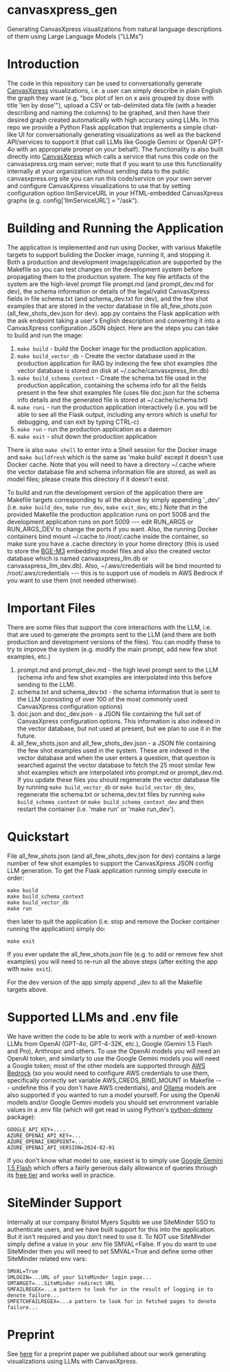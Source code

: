 # canvasxpress_gen
Generating CanvasXpress visualizations from natural language descriptions of them using Large Language Models ("LLMs")

# Introduction

The code in this repository can be used to conversationally generate [CanvasXpress](https://www.canvasxpress.org) visualizations, i.e. a user can simply describe in plain English the graph they want (e.g. "box plot of len on x axis grouped by dose with title 'len by dose'"), upload a CSV or tab-delimited data file (with a header describing and naming the columns) to be graphed, and then have their desired graph created automatically with high accuracy using LLMs. In this repo we provide a Python Flask application that implements a simple chat-like UI for conversationally generating visualizations as well as the backend API/services to support it (that call LLMs like Google Gemini or OpenAI GPT-4o with an appropriate prompt on your behalf). The functionality is also built directly into [CanvasXpress](https://www.canvasxpress.org/llm.html) which calls a service that runs this code on the canvasxpress.org main server; note that if you want to use this functionality internally at your organization without sending data to the public canvasxpress.org site you can run this code/service on your own server and configure CanvasXpress visualizations to use that by setting configuration option llmServiceURL in your HTML-embedded CanvasXpress graphs (e.g. config['llmServiceURL'] = "/ask").

# Building and Running the Application

The application is implemented and run using Docker, with various Makefile targets to support building the Docker image, running it, and stopping it. Both a production and development image/application are supported by the Makefile so you can test changes on the development system before propagating them to the production system. The key file artifacts of the system are the high-level prompt file prompt.md (and prompt_dev.md for dev), the schema information or details of the legal/valid CanvasXpress fields in file schema.txt (and schema_dev.txt for dev), and the few shot examples that are stored in the vector database in file all_few_shots.json (all_few_shots_dev.json for dev). app.py contains the Flask application with the ask endpoint taking a user's English description and converting it into a CanvasXpress configuration JSON object. Here are the steps you can take to build and run the image:

1. `make build` - build the Docker image for the production application.
2. `make build_vector_db` - Create the vector database used in the production application for RAG by indexing the few shot examples (the vector database is stored on disk at ~/.cache/canvasxpress_llm.db)
3. `make build_schema_context` - Create the schema.txt file used in the production application, containing the schema info for all the fields present in the few shot examples file (uses file doc.json for the schema info details and the generated file is stored at ~/.cache/schema.txt)
4. `make runi` - run the production application interactively (i.e. you will be able to see all the Flask output, including any errors which is useful for debugging, and can exit by typing CTRL-c)
5. `make run` - run the production application as a daemon
6. `make exit` - shut down the production application

There is also `make shell` to enter into a Shell session for the Docker image and `make buildfresh` which is the same as 'make build' except it doesn't use Docker cache. Note that you will need to have a directory ~/.cache where the vector database file and schema information file are stored, as well as model files; please create this directory if it doesn't exist.

To build and run the development version of the application there are Makefile targets corresponding to all the above by simply appending '_dev' (i.e. `make build_dev`, `make run_dev`, `make exit_dev`, etc.) Note that in the provided Makefile the production application runs on port 5008 and the development application runs on port 5009 --- edit RUN_ARGS or RUN_ARGS_DEV to change the ports if you want. Also, the running Docker containers bind mount ~/.cache to /root/.cache inside the container, so make sure you have a .cache directory in your home directory (this is used to store the [BGE-M3](https://milvus.io/docs/embed-with-bgm-m3.md) embedding model files and also the created vector database which is named canvasxpress_llm.db or canvasxpress_llm_dev.db). Also,  ~/.aws/credentials will be bind mounted to /root/.aws/credentials --- this is to support use of models in AWS Bedrock if you want to use them (not needed otherwise).

# Important Files

There are some files that support the core interactions with the LLM, i.e. that are used to generate the prompts sent to the LLM (and there are both production and development versions of the files). You can modify these to try to improve the system (e.g. modify the main prompt, add new few shot examples, etc.)

1. prompt.md and prompt_dev.md - the high level prompt sent to the LLM (schema info and few shot examples are interpolated into this before sending to the LLM).
2. schema.txt and schema_dev.txt - the schema information that is sent to the LLM (consisting of over 100 of the most commonly used CanvasXpress configuration options)
3. doc.json and doc_dev.json - a JSON file containing the full set of CanvasXpress configuration options. This information is also indexed in the vector database, but not used at present, but we plan to use it in the future.
4. all_few_shots.json and all_few_shots_dev.json - a JSON file containing the few shot examples used in the system. These are indexed in the vector database and when the user enters a question, that question is searched against the vector database to fetch the 25 most similar few shot examples which are interpolated into prompt.md or prompt_dev.md. If you update these files you should regenerate the vector database file by running `make build_vector_db` or `make build_vector_db_dev`, regenerate the schema.txt or schema_dev.txt files by running `make build_schema_context` or `make build_schema_context_dev` and then restart the container (i.e. 'make run' or 'make run_dev').

# Quickstart

File all_few_shots.json (and all_few_shots_dev.json for dev) contains a large number of few shot examples to support the CanvasXpress JSON config LLM generation. To get the Flask application running simply execute in order:

`make build`<br>
`make build_schema_context`<br>
`make build_vector_db`<br>
`make run`<br>

then later to quit the application (i.e. stop and remove the Docker container running the application) simply do:

`make exit`<br>

If you ever update the all_few_shots.json file (e.g. to add or remove few shot examples) you will need to re-run all the above steps (after exiting the app with `make exit`).

For the dev version of the app simply append _dev to all the Makefile targets above.

# Supported LLMs and .env file

We have written the code to be able to work with a number of well-known LLMs from OpenAI (GPT-4o, GPT-4-32K, etc.), Google (Gemini 1.5 Flash and Pro), Anthropic and others. To use the OpenAI models you will need an OpenAI token, and similarly to use the Google Gemini models you will need a Google token; most of the other models are supported through [AWS Bedrock](https://aws.amazon.com/bedrock/) (so you would need to configure AWS credentials to use them, specifically correctly set variable AWS_CREDS_BIND_MOUNT in Makefile --- undefine this if you don't have AWS credentials), and [Ollama](https://ollama.com/) models are also supported if you wanted to run a model yourself. For using the OpenAI models and/or Google Gemini models you should set environment variable values in a .env file (which will get read in using Python's [python-dotenv](https://pypi.org/project/python-dotenv/) package):

    GOOGLE_API_KEY=....
    AZURE_OPENAI_API_KEY=...
    AZURE_OPENAI_ENDPOINT=...
    AZURE_OPENAI_API_VERSION=2024-02-01

If you don't know what model to use, easiest is to simply use [Google Gemini 1.5 Flash](https://ai.google.dev/gemini-api) which offers a fairly generous daily allowance of queries through its [free tier](https://ai.google.dev/pricing) and works well in practice.

# SiteMinder Support

Internally at our company Bristol Myers Squibb we use SiteMinder SSO to authenticate users, and we have built support for this into the application. But it isn't required and you don't need to use it. To NOT use SiteMinder simply define a value in your .env file SMVAL=False. If you do want to use SiteMinder then you will need to set SMVAL=True and define some other SiteMinder related env vars:

    SMVAL=True
    SMLOGIN=...URL of your SiteMinder login page...
    SMTARGET=...SiteMinder redirect URL
    SMFAILREGEX=...a pattern to look for in the result of logging in to denote failure...
    SMFETCHFAILREGEX=...a pattern to look for in fetched pages to denote failure...

# Preprint

See [here](https://osf.io/preprints/osf/kf2xp) for a preprint paper we published about our work generating visualizations using LLMs with CanvasXpress.
